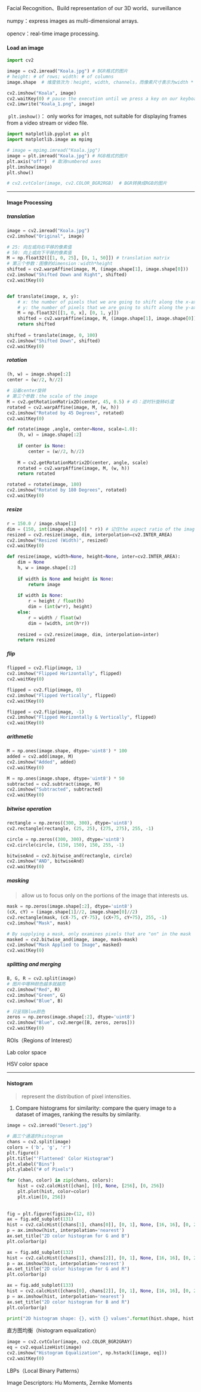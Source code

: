 Facial Recognition、Build representation of our 3D world、surveillance

numpy：express images as multi-dimensional arrays.

opencv：real-time image processing.



#### Load an image

```python
import cv2

image = cv2.imread("Koala.jpg") # BGR格式的图片
# height: # of rows; width: # of columns
image.shape  # 维度依次为：height, width, channels，而像素尺寸表示为width * height

cv2.imshow("Koala", image)
cv2.waitKey(0) # pause the execution until we press a key on our keyboard
cv2.imwrite("Koala_1.png", image)
```

​	`plt.imshow()`： only works for images, not suitable for displaying frames from a video stream or video file.

```python
import matplotlib.pyplot as plt
import matplotlib.image as mpimg

# image = mpimg.imread("Koala.jpg")
image = plt.imread("Koala.jpg") # RGB格式的图片
plt.axis("off")  # 取消numbered axes
plt.imshow(image)
plt.show()

# cv2.cvtColor(image, cv2.COLOR_BGR2RGB)  # BGR转换成RGB的图片
```

________

#### Image Processing

##### translation

```python
image = cv2.imread("Koala.jpg")
cv2.imshow("Original", image)

# 25: 向左或向右平移的像素值
# 50: 向上或向下平移的像素值
M = np.float32([[1, 0, 25], [0, 1, 50]]) # translation matrix
# 第三个参数：图像的dimension：width*height
shifted = cv2.warpAffine(image, M, (image.shape[1], image.shape[0])) 
cv2.imshow("Shifted Down and Right", shifted)
cv2.waitKey(0)


def translate(image, x, y):
    # x: the number of pixels that we are going to shift along the x-axis
    # y: the number of pixels that we are going to shift along the y-axis
    M = np.float32([[1, 0, x], [0, 1, y]])
    shifted = cv2.warpAffine(image, M, (image.shape[1], image.shape[0]))
    return shifted
  
shifted = translate(image, 0, 100)
cv2.imshow("Shifted Down", shifted)
cv2.waitKey(0)
```

##### rotation

```python
(h, w) = image.shape[:2]
center = (w//2, h//2)

# 沿着center旋转
# 第三个参数：the scale of the image
M = cv2.getRotationMatrix2D(center, 45, 0.5) # 45：逆时针旋转45度
rotated = cv2.warpAffine(image, M, (w, h))
cv2.imshow("Rotated by 45 Degrees", rotated)
cv2.waitKey(0)

def rotate(image ,angle, center=None, scale=1.0):
    (h, w) = image.shape[:2]
    
    if center is None:
        center = (w//2, h//2)
    
    M = cv2.getRotationMatrix2D(center, angle, scale)
    rotated = cv2.warpAffine(image, M, (w, h))
    return rotated

rotated = rotate(image, 180)
cv2.imshow("Rotated by 180 Degrees", rotated)
cv2.waitKey(0)
```

##### resize

```python
r = 150.0 / image.shape[1]
dim = (150, int(image.shape[0] * r)) # 记住the aspect ratio of the image
resized = cv2.resize(image, dim, interpolation=cv2.INTER_AREA)
cv2.imshow("Resized (Width)", resized)
cv2.waitKey(0)

def resize(image, width=None, height=None, inter=cv2.INTER_AREA):
    dim = None
    h, w = image.shape[:2]
    
    if width is None and height is None:
        return image
    
    if width is None:
        r = height / float(h)
        dim = (int(w*r), height)
    else:
        r = width / float(w)
        dim = (width, int(h*r))
    
    resized = cv2.resize(image, dim, interpolation=inter)
    return resized
```

##### flip

```python
flipped = cv2.flip(image, 1)
cv2.imshow("Flipped Horizontally", flipped)
cv2.waitKey(0)

flipped = cv2.flip(image, 0)
cv2.imshow("Flipped Vertically", flipped)
cv2.waitKey(0)

flipped = cv2.flip(image, -1)
cv2.imshow("Flipped Horizontally & Vertically", flipped)
cv2.waitKey(0)
```

##### arithmetic

```python
M = np.ones(image.shape, dtype='uint8') * 100
added = cv2.add(image, M)
cv2.imshow("Added", added)
cv2.waitKey(0)

M = np.ones(image.shape, dtype='uint8') * 50
subtracted = cv2.subtract(image, M)
cv2.imshow("Subtracted", subtracted)
cv2.waitKey(0)
```

##### bitwise operation

```python
rectangle = np.zeros((300, 300), dtype='uint8')
cv2.rectangle(rectangle, (25, 25), (275, 275), 255, -1)

circle = np.zeros((300, 300), dtype='uint8')
cv2.circle(circle, (150, 150), 150, 255, -1)

bitwiseAnd = cv2.bitwise_and(rectangle, circle)
cv2.imshow("AND", bitwiseAnd)
cv2.waitKey(0)
```

##### masking

> allow us to focus only on the portions of the image that interests us.

```python
mask = np.zeros(image.shape[:2], dtype='uint8')
(cX, cY) = (image.shape[1]//2, image.shape[0]//2)
cv2.rectangle(mask, (cX-75, cY-75), (cX+75, cY+75), 255, -1)
cv2.imshow("Mask", mask)

# By supplying a mask, only examines pixels that are "on" in the mask
masked = cv2.bitwise_and(image, image, mask=mask)
cv2.imshow("Mask Applied to Image", masked)
cv2.waitKey(0)
```

##### splitting and merging

```python
B, G, R = cv2.split(image)
# 图片中哪种颜色越多就越亮
cv2.imshow("Red", R)
cv2.imshow("Green", G)
cv2.imshow("Blue", B)

# 只呈现Blue颜色
zeros = np.zeros(image.shape[:2], dtype='uint8')
cv2.imshow("Blue", cv2.merge([B, zeros, zeros]))
cv2.waitKey(0)
```

ROIs（Regions of Interest）

Lab color space

HSV color space

________

#### histogram

> represent the distribution of pixel intensities. 

1. Compare histograms for similarity: compare the query image to a dataset of images, ranking the results by similarity.

```python
image = cv2.imread("Desert.jpg")

# 画三个通道的histogram
chans = cv2.split(image)
colors = ('b', 'g', 'r')
plt.figure()
plt.title("'Flattened' Color Histogram")
plt.xlabel("Bins")
plt.ylabel("# of Pixels")

for (chan, color) in zip(chans, colors):
    hist = cv2.calcHist([chan], [0], None, [256], [0, 256])
    plt.plot(hist, color=color)
    plt.xlim([0, 256])
         
  
fig = plt.figure(figsize=(12, 8))
ax = fig.add_subplot(131)
hist = cv2.calcHist([chans[1], chans[0]], [0, 1], None, [16, 16], [0, 256, 0, 256])
p = ax.imshow(hist, interpolation='nearest')
ax.set_title("2D color histogram for G and B")
plt.colorbar(p)

ax = fig.add_subplot(132)
hist = cv2.calcHist([chans[1], chans[2]], [0, 1], None, [16, 16], [0, 256, 0, 256])
p = ax.imshow(hist, interpolation='nearest')
ax.set_title("2D color histogram for G and R")
plt.colorbar(p)

ax = fig.add_subplot(133)
hist = cv2.calcHist([chans[0], chans[2]], [0, 1], None, [16, 16], [0, 256, 0, 256])
p = ax.imshow(hist, interpolation='nearest')
ax.set_title("2D color histogram for B and R")
plt.colorbar(p)

print("2D histogram shape: {}, with {} values".format(hist.shape, hist.flatten().shape[0]))
```

直方图均衡（histogram equalization）

```python
image = cv2.cvtColor(image, cv2.COLOR_BGR2GRAY)
eq = cv2.equalizeHist(image)
cv2.imshow("Histogram Equalization", np.hstack([image, eq]))
cv2.waitKey(0)
```

LBPs（Local Binary Patterns）

Image Descriptors: Hu Moments, Zernike Moments